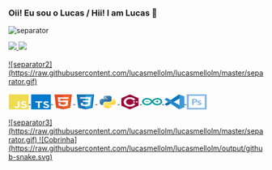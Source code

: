 ### Oii! Eu sou o Lucas / Hii! I am Lucas 👋
![separator](https://raw.githubusercontent.com/lucasmellolm/lucasmellolm/master/separator.gif)


<div>
<a href="https://github.com/lucasmellolm">
<img height="180em" src="https://github-readme-stats.vercel.app/api?username=lucasmellolm&show_icons=true&theme=dracula&include_all_commits=true&count_private=true"/>
<img height="180em" src="https://github-readme-stats.vercel.app/api/top-langs/?username=lucasmellolm&layout=compact&langs_count=7&theme=dracula"/>
</div>
 
 <br>
![separator2](https://raw.githubusercontent.com/lucasmellolm/lucasmellolm/master/separator.gif)
<div style="display: inline_block"><br>
  <img align="center" alt="Lucas-Js" height="30" width="40" src="https://raw.githubusercontent.com/devicons/devicon/master/icons/javascript/javascript-plain.svg">
  <img align="center" alt="Lucas-Ts" height="30" width="40" src="https://raw.githubusercontent.com/devicons/devicon/master/icons/typescript/typescript-plain.svg">
  <img align="center" alt="Lucas-HTML" height="30" width="40" src="https://raw.githubusercontent.com/devicons/devicon/master/icons/html5/html5-original.svg">
  <img align="center" alt="Lucas-CSS" height="30" width="40" src="https://raw.githubusercontent.com/devicons/devicon/master/icons/css3/css3-original.svg">
  <img align="center" alt="Lucas-Python" height="30" width="40" src="https://raw.githubusercontent.com/devicons/devicon/master/icons/python/python-original.svg">
  <img align="center" alt="Lucas-Cplusplus" height="30" width="40" src="https://raw.githubusercontent.com/devicons/devicon/master/icons/cplusplus/cplusplus-plain.svg">
  <img align="center" alt="Lucas-Arduino" height="30" width="40" src="https://github.com/devicons/devicon/blob/master/icons/arduino/arduino-original.svg">
  <img align="center" alt="Lucas-VSCODE" height="30" width="40" src="https://github.com/devicons/devicon/blob/master/icons/vscode/vscode-original.svg">
  <img align="center" alt="Lucas-Photoshop" height="30" width="40" src="https://github.com/devicons/devicon/blob/master/icons/photoshop/photoshop-line.svg">
</div>

 <br>
 ![separator3](https://raw.githubusercontent.com/lucasmellolm/lucasmellolm/master/separator.gif)
 ![Cobrinha](https://raw.githubusercontent.com/lucasmellolm/lucasmellolm/output/github-snake.svg)



